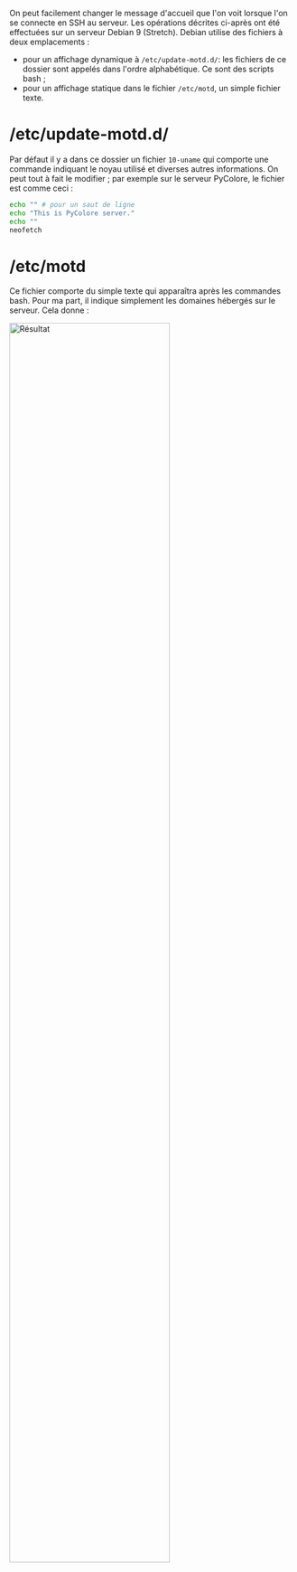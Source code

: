 <!--
.. title: Changer le message de connexion SSH (Debian)
.. slug: changer-le-message-de-connexion-ssh
.. date: 2018-07-18 14:56:26 UTC+02:00
.. tags: GNU/Linux, SSH, Debian, Serveur
.. category: Mémo
.. link: 
.. description: 
.. type: text
-->

On peut facilement changer le message d'accueil que l'on voit lorsque l'on se connecte en SSH au serveur. Les opérations décrites ci-après ont été effectuées sur un serveur Debian 9 (Stretch). Debian utilise des fichiers à deux emplacements&nbsp;:

* pour un affichage dynamique à `/etc/update-motd.d/`: les fichiers de ce dossier sont appelés dans l'ordre alphabétique. Ce sont des scripts bash&nbsp;;
* pour un affichage statique dans le fichier `/etc/motd`, un simple fichier texte.

<!-- TEASER_END -->

# /etc/update-motd.d/

Par défaut il y a dans ce dossier un fichier `10-uname` qui comporte une commande indiquant le noyau utilisé et diverses autres informations. On peut tout à fait le modifier&nbsp;; par exemple sur le serveur PyColore, le fichier est comme ceci :
```bash
echo "" # pour un saut de ligne
echo "This is PyColore server."
echo ""
neofetch
```

# /etc/motd

Ce fichier comporte du simple texte qui apparaîtra après les commandes bash. Pour ma part, il indique simplement les domaines hébergés sur le serveur. Cela donne : 

<img src="/ssh.jpg"
     alt="Résultat"
     width="75%"
     class="center-block"/>